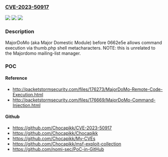 ### [CVE-2023-50917](https://cve.mitre.org/cgi-bin/cvename.cgi?name=CVE-2023-50917)
![](https://img.shields.io/static/v1?label=Product&message=n%2Fa&color=blue)
![](https://img.shields.io/static/v1?label=Version&message=n%2Fa&color=blue)
![](https://img.shields.io/static/v1?label=Vulnerability&message=n%2Fa&color=brighgreen)

### Description

MajorDoMo (aka Major Domestic Module) before 0662e5e allows command execution via thumb.php shell metacharacters. NOTE: this is unrelated to the Majordomo mailing-list manager.

### POC

#### Reference
- http://packetstormsecurity.com/files/176273/MajorDoMo-Remote-Code-Execution.html
- http://packetstormsecurity.com/files/176669/MajorDoMo-Command-Injection.html

#### Github
- https://github.com/Chocapikk/CVE-2023-50917
- https://github.com/Chocapikk/Chocapikk
- https://github.com/Chocapikk/My-CVEs
- https://github.com/Chocapikk/msf-exploit-collection
- https://github.com/nomi-sec/PoC-in-GitHub

